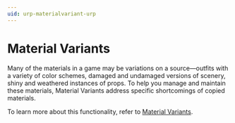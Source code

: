 ```yaml
---
uid: urp-materialvariant-urp
---
```

# Material Variants

Many of the materials in a game may be variations on a source&mdash;outfits with a variety of color schemes, damaged and undamaged versions of scenery, shiny and weathered instances of props. To help you manage and maintain these materials, Material Variants address specific shortcomings of copied materials.

To learn more about this functionality, refer to [Material Variants](https://docs.unity3d.com/2023.1/Documentation/Manual/materialvariant-landingpage.html).
